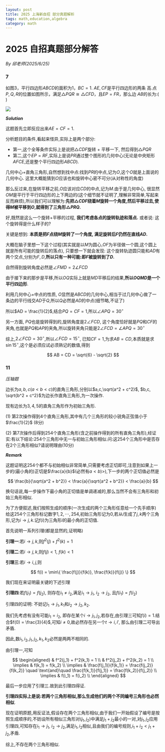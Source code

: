 ```yaml
---
layout: post
title: 2025 上海新自招 部分真题解析
tags: math,education,algebra
category: math
---
```


# 2025 自招真题部分解答

*By 邱老师(2025/6/25)*

### 7

如图3，平行四边形$ABCD$的面积为$1$，$BC=1$. $AE,CF$是平行四边形的两条
高.点$P,Q,R$的位置如图所示，满足$\triangle PQR \cong \triangle CFD$，且$EP=FR$，那么边
$AB$的长为:(    )

![](https://crsando.github.io/images/2025-06-26/Z-007-Ans.png)

***Solution***


这题首先立即反应出来$AE = CF = 1$.

分析题目的条件,看起来怪异,实际上是两个部分:

- 第一,这个全等条件实际上是说把$\triangle CDF$旋转 + 平移一下, 然后得到$\triangle PQR$
- 第二,这个$EP = RF$,实际上是说$PR$通过整个图形的几何中心(无论是中央矩形$AFCE$,还是整个平行四边形$ABCD$).

几何中心+直角三角形,自然想到找中点:找到$PR$的中点,记为$O$,这个$O$就是上面说的几何中心. 这里大概能猜到$O$应该也和旋转中心密不可分(从对称性的角度)

那么反过来,在旋转平移之前,$O$应该对应$CD$的中点,记为$M$.由于是几何中心, 很显然$OM$是平行于平行四边形的上下两边的(这个细节就不证明了,理解非常简单,写起来反而麻烦),所以我们可以理解为:**先把$\triangle CDF$绕着$M$旋转一个角度,然后平移过去,使得$M$被平移到$O$,就得到了三角形$\triangle PRQ$.**

好,既然是这么一个旋转+平移的过程, **我们考虑各点的旋转轨迹和落点.** 或者说: 这个旋转得是什么样子的?

关键是想到: **本质是把$F$点绕$M$旋转了一个角度, 满足旋转后$F$仍然在直线$AD$.**

大概在脑子里想一下这个过程(其实就是以$M$为圆心,$OF$为半径做一个圆,这个圆上就是所有可能的旋转后的落点), 只要想一下就会发现: 这个旋转轨迹圆只能和$AD$有两个交点,分别为$F,D$,**所以只有一种可能:即$F$被旋转到了$D$.**

自然得到旋转角度必然是$\angle FMD = 2\angle FCD$

由于接下来的那步是平移,所以$OQ$实际上就是$MD$平移后的结果,**所以$OQMD$是一个平行四边形**. 

利用几何中心+中点的性质, $O$显然是$ABCD$的几何中心,相当于过几何中心做了一条边的平行线交$AD$于$Q$,所以$Q$必然是$AD$的中点(细节略,不证了)

所以$AD = \frac{1}{2}$,结合$PQ = CF = 1$,所以$\angle APQ = 30^\circ$

另一方面, $PQ$也是旋转得到的,旋转角度是$2\angle FCD$, 这个角度恰好就是$PQ$和$CF$的夹角,也就是$PQ$和$AP$的夹角,所以旋转夹角只能是$2\angle FCD = \angle APQ = 30^\circ$

综上,$2 \angle FCD = 30^\circ$,所以$\angle FCD = 15^\circ$, 已知$CF = 1$,为求$AB = CD$,本质就是求$\sin 15^\circ$,这个是必须应试必须熟记的数值,得到

$$
    AB = CD = \sqrt{6} - \sqrt{2}
$$

### 11

*压轴题*

边长为$a,b,c$($a < b < c$)的直角三角形,分别以$a,c,\sqrt{a^2 + c^2}$, $b,c, \sqrt{b^2 + c^2}$为边长作直角三角形,为一次操作.

现有边长为$3,4,5$的直角三角形作为初始三角形.

(1) 第$2$次操作得到$4$个直角三角形,其中有几个三角形的较小锐角正弦值小于$\frac{1}{2}$ (8分)

(2) 第$7$次操作后得到$254$个直角三角形(含之前操作得到的所有直角三角形),经证实:有以下结论:$254$个三角形中无一与初始三角形相似.问:这$254$个三角形中是否存在$2$个三角形相似?请说明理由(10分)


***Remark***


这题证明这$254$个都不与初始相似非常简单,只需要考虑正切即可,注意到如果上一步的(最小角的)正切是$\frac{a}{b}$(必然有$a < b$)>),下一步的两个正切值必然是

$$
    \frac{b}{\sqrt{a^2 + b^2}} < \frac{a}{\sqrt{a^2 + b^2}} < \frac{a}{b}
$$

换句话说,每一步操作下最小角的正切值是单调递减的,那么当然不会有三角形和初始三角形相似.


为了方便叙述,我们按照生成的顺序(一次生成的两个三角形任意给一个先手顺序)给这$254$个三角形标记数字$1,2,\cdots, 254$,初始三角形记为$0$,若从$i$生成了$j,k$两个三角形,记为$i \rightarrow j,k$.记$f(i)$为三角形$i$的最小角的正切值.

首先说明一系列引理(都是显然的,证明略)

**引理一**:若$i \rightarrow j,k$,则$f^2(j) + f^2(k) = 1$

**引理二**:若$i \rightarrow j,k$,则$f(j) < 1$, $f(k) < 1$

**引理三**:若$i \rightarrow i,j$,则

$$
    f(i) = \min\{ \frac{f(j)}{f(k)}, \frac{f(k)}{f(j)}  \}
$$

我们现在来证明最关键的下述引理

**引理四**:若$f(j_1) = f(j_2)$, 则存在$i_1 \not = i_2$,满足$i_1 \rightarrow j_1$, $i_2 \rightarrow j_2$, 且$f(i_1) = f(i_2)$

引理四的证明: 不妨记$i_1 \rightarrow j_1, k_1$和$i_2 \rightarrow j_2, k_2$. 

我们先考虑有没有可能$i_1 = i_2$, 即存在某个$i \rightarrow j_1, j_2$,若存在,由引理三可知$f(i) = 1$.结合$f(0) = \frac{3}{4}$,可知$i \not = 0$,故必然存在另一个$t \rightarrow i, i'$, 那么由引理二可导出矛盾.

因此,数$i_1,i_2,j_1,j_2,k_1,k_2$必然是两两不相同的.

由引理一,可知

$$
\begin{aligned}
    & f^2(j_1) + f^2(k_1) = 1 \\
    & f^2(j_2) + f^2(k_2) = 1 \\
    \implies & f(k_1) = f(k_2) \\
    \implies & \frac{f(j_1)}{f(k_1)} = \frac{f(j_2)}{f(k_2)} \quad \text{and}\quad
        \frac{f(k_1)}{f(j_1)} = \frac{f(k_2)}{f(j_2)} \\
    \implies & f(i_1) = f(i_2) \\
\end{aligned}
$$

最后一步应用了引理三.故到此引理四得证.

**引理四实际上是说:若两个三角形相似,那么生成他们的两个不同编号三角形也必然相似**.

现在证明原题,用反证法,假设存在两个三角形相似,由于我们一开始假设了编号是按照生成顺序的,不妨设所有相似三角形对$(j_1,j_2)$中满足$j_1 + j_2$最小的一对,对$j_1,j_2$应用引理四,可知存在$i_1 \rightarrow j_1$, $i_2 \rightarrow j_2$,满足$i_1,i_2$相似,且由我们的编号规则,$i_1 + i_2 < j_1 + j_2$,矛盾.

综上,不存在两个三角形相似.
